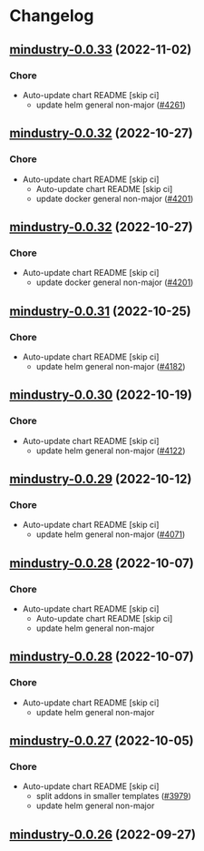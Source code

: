# Changelog



## [mindustry-0.0.33](https://github.com/truecharts/charts/compare/mindustry-0.0.32...mindustry-0.0.33) (2022-11-02)

### Chore

- Auto-update chart README [skip ci]
  - update helm general non-major ([#4261](https://github.com/truecharts/charts/issues/4261))




## [mindustry-0.0.32](https://github.com/truecharts/charts/compare/mindustry-0.0.31...mindustry-0.0.32) (2022-10-27)

### Chore

- Auto-update chart README [skip ci]
  - Auto-update chart README [skip ci]
  - update docker general non-major ([#4201](https://github.com/truecharts/charts/issues/4201))




## [mindustry-0.0.32](https://github.com/truecharts/charts/compare/mindustry-0.0.31...mindustry-0.0.32) (2022-10-27)

### Chore

- Auto-update chart README [skip ci]
  - update docker general non-major ([#4201](https://github.com/truecharts/charts/issues/4201))




## [mindustry-0.0.31](https://github.com/truecharts/charts/compare/mindustry-0.0.30...mindustry-0.0.31) (2022-10-25)

### Chore

- Auto-update chart README [skip ci]
  - update helm general non-major ([#4182](https://github.com/truecharts/charts/issues/4182))




## [mindustry-0.0.30](https://github.com/truecharts/charts/compare/mindustry-0.0.29...mindustry-0.0.30) (2022-10-19)

### Chore

- Auto-update chart README [skip ci]
  - update helm general non-major ([#4122](https://github.com/truecharts/charts/issues/4122))




## [mindustry-0.0.29](https://github.com/truecharts/charts/compare/mindustry-0.0.28...mindustry-0.0.29) (2022-10-12)

### Chore

- Auto-update chart README [skip ci]
  - update helm general non-major ([#4071](https://github.com/truecharts/charts/issues/4071))




## [mindustry-0.0.28](https://github.com/truecharts/charts/compare/mindustry-0.0.27...mindustry-0.0.28) (2022-10-07)

### Chore

- Auto-update chart README [skip ci]
  - Auto-update chart README [skip ci]
  - update helm general non-major




## [mindustry-0.0.28](https://github.com/truecharts/charts/compare/mindustry-0.0.27...mindustry-0.0.28) (2022-10-07)

### Chore

- Auto-update chart README [skip ci]
  - update helm general non-major




## [mindustry-0.0.27](https://github.com/truecharts/charts/compare/mindustry-0.0.26...mindustry-0.0.27) (2022-10-05)

### Chore

- Auto-update chart README [skip ci]
  - split addons in smaller templates ([#3979](https://github.com/truecharts/charts/issues/3979))
  - update helm general non-major




## [mindustry-0.0.26](https://github.com/truecharts/charts/compare/mindustry-0.0.25...mindustry-0.0.26) (2022-09-27)

